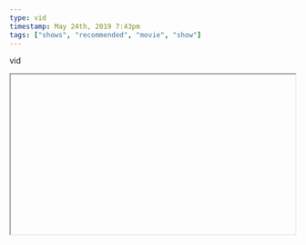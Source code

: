 ```yaml
---
type: vid
timestamp: May 24th, 2019 7:43pm
tags: ["shows", "recommended", "movie", "show"]
---
```

vid
<iframe width="500" height="281"  id="youtube_iframe" src="https://www.youtube.com/embed/ygYlxTxSaCM\[!\[thumbnail\]\(http://i3.ytimg.com/vi//maxresdefault.jpg\)\]\(https://www.youtube.com/watch\?v=\)></iframe>                    
                                            
Fun to think about, but I think this just shows how a lack of familiarity with most characters in media being based on archetypes fuels narrative conspiracies.

<br/>
 
                                                    <div id="footer">
                <span id="timestamp"> May 24th, 2019 7:43pm </span>
                                                          <span class="tag">shows</span>
                                          <span class="tag">recommended</span>
                                          <span class="tag">fan theory</span>
                                          <span class="tag">movie</span>
                                          <span class="tag">show</span>
                                                    
            </body>
        </html>

        
<small>source: https://saturdayxiii.tumblr.com/post/185119861059</small>